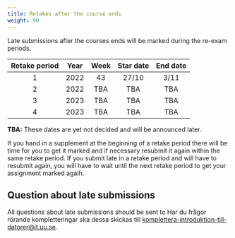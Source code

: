 ```yaml
---
title: Retakes after the course ends
weight: 90
---
```


Late submissions after the courses ends will be marked during the re-exam
periods. 

<p class="small-table"></p>

| Retake period | Year | Week | Star date | End date |
|:-------------:|:----:|:----:|:---------:|:--------:|
| 1             | 2022 | 43   | 27/10     | 3/11     |
| 2             | 2022 | TBA  | TBA       | TBA      |
| 3             | 2023 | TBA  | TBA       | TBA      |
| 4             | 2023 | TBA  | TBA       | TBA      |


**TBA:** These dates are yet not decided and will be announced later. 

If you hand in a supplement at the beginning of a retake period there will be
time for you to get it marked and if necessary resubmit it again within the same
retake period. If you submit late in a retake period and will have to resubmit
again, you will have to wait until the next retake period to get your assignment
marked agaih. 

## Question about late submissions

All questions about late submissions should be sent to 
Har du frågor rörande kompletteringar ska dessa skickas till
[komplettera-introduktion-till-datorer@it.uu.se](mailto:komplettera-introduktion-till-datorer@it.uu.se).

